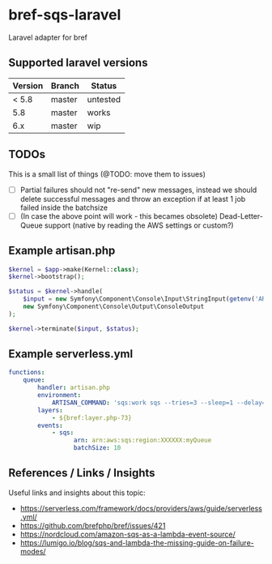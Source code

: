 # bref-sqs-laravel

Laravel adapter for bref

## Supported laravel versions

| Version | Branch | Status   |
| ---     | ---    | ---      |
| < 5.8   | master | untested |
| 5.8     | master | works    |
| 6.x     | master | wip      |

## TODOs

This is a small list of things (@TODO: move them to issues) 

* [ ] Partial failures should not "re-send" new messages, instead we should delete successful messages and throw an exception if at least 1 job failed inside the batchsize
* [ ] (In case the above point will work - this becames obsolete) Dead-Letter-Queue support (native by reading the AWS settings or custom?)

## Example artisan.php

```php
$kernel = $app->make(Kernel::class);
$kernel->bootstrap();

$status = $kernel->handle(
    $input = new Symfony\Component\Console\Input\StringInput(getenv('ARTISAN_COMMAND')),
    new Symfony\Component\Console\Output\ConsoleOutput
);

$kernel->terminate($input, $status);
```

## Example serverless.yml

```yaml
functions:
    queue:
        handler: artisan.php
        environment:
            ARTISAN_COMMAND: 'sqs:work sqs --tries=3 --sleep=1 --delay=1'
        layers:
            - ${bref:layer.php-73}
        events:
            - sqs:
                  arn: arn:aws:sqs:region:XXXXXX:myQueue
                  batchSize: 10
```

## References / Links / Insights

Useful links and insights about this topic: 

* https://serverless.com/framework/docs/providers/aws/guide/serverless.yml/
* https://github.com/brefphp/bref/issues/421
* https://nordcloud.com/amazon-sqs-as-a-lambda-event-source/
* https://lumigo.io/blog/sqs-and-lambda-the-missing-guide-on-failure-modes/
